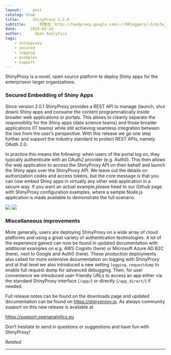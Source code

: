 ```yaml
---
layout:     post
catalog: true
title:      ShinyProxy 2.2.0
subtitle:      转载自：http://feedproxy.google.com/~r/RBloggers/~3/Usfw_Ykrlrk/
date:      2019-03-24
author:      Open Analytics
tags:
    - shinyproxy
    - secured
    - logging
    - examples
    - support
---
```






ShinyProxy is a novel, open source platform to deploy Shiny apps for the enterpriseor larger organizations.

### Secured Embedding of Shiny Apps

Since version 2.0.1 ShinyProxy provides a REST API to manage (launch, shut down) Shiny apps and consume the content programmatically inside broader web applications or portals. This allows to cleanly separate the responsiblity for the Shiny apps (data science teams) and those broader applications (IT teams) while still achieving seamless integration between the two from the user’s perspective. With this release we go one step further and support the industry standard to protect REST APIs, namely OAuth 2.0.

In practice this means the following: when users of the portal log on, they typically authenticate with an OAuth2 provider (e.g. Auth0). This then allows the web application to access the ShinyProxy API on their behalf and launch the Shiny apps over the ShinyProxy API. We leave out the details on authorization codes and access tokens, but the core message is that you can now embed Shiny apps in virtually any other web application in a secure way. If you want an actual example,please head to our Github page with ShinyProxy configuration examples, where a sample Node.js application is made available to demonstrate the full scenario.

![](/blog-img/oauth2.0.svg)
![](http://feedproxy.google.com/blog-img/oauth2.0.svg)


### Miscellaneous improvements

More generally, users are deploying ShinyProxy on a wide array of cloud platforms and using a great variety of authentication technologies. A lot of the experience gained can now be found in updated documentation with additional examples on e.g. AWS Cognito (here) or Microsoft Azure AD B2C (here), next to Google and Auth0 (here). These production deployments also called for more extensive documentation on logging with ShinyProxy and at that level we also introduced a new setting `logging.requestdump` to enable full request dump for advanced debugging. Then, for user convenience we introduced user-friendly URLs to access an app either via the standard ShinyProxy interface (`/app/`) or directly (`/app_direct/`) if needed.

Full release notes can be found on the downloads page and updated documentation can be found on https://shinyproxy.io. As always community support on this new release is available at

https://support.openanalytics.eu

Don’t hesitate to send in questions or suggestions and have fun with ShinyProxy!


*Related*








---
